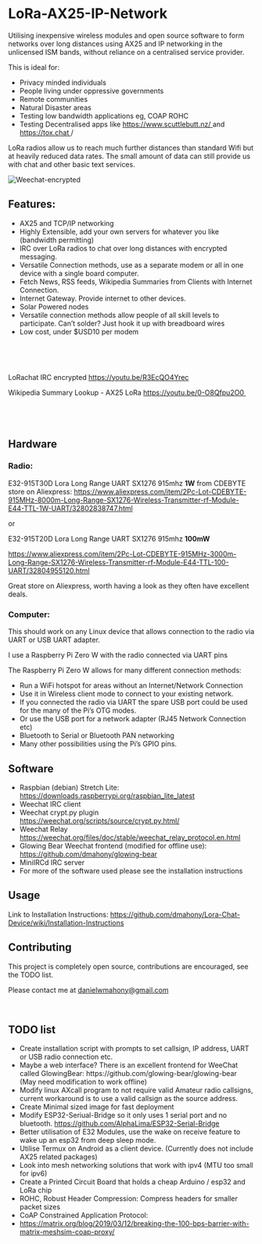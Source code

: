 <h1>LoRa-AX25-IP-Network</h1>
<p>Utilising inexpensive wireless modules and open source software to form networks over long distances using AX25 and IP networking in the unlicensed ISM bands, without reliance on a centralised service provider.</p>
<p>This is ideal for:</p>
<ul>
<li>Privacy minded individuals</li>
<li>People living under oppressive governments</li>
<li>Remote communities</li>
<li>Natural Disaster areas</li>
<li>Testing low bandwidth applications eg, COAP ROHC</li>
<li>Testing Decentralised apps like <a href="scuttlebutt">https://www.scuttlebutt.nz/ </a> and <a href="Tox Chat">https://tox.chat </a>/ </li>
</ul>
<p>LoRa radios allow us to reach much further distances than standard Wifi but at heavily reduced data rates. The small amount of data can still provide us with chat and other basic text services.</p>
<img src="https://i.imgur.com/3t4fcat.png" alt="Weechat-encrypted"> 
<h2>Features:</h2>
<ul>
<li>AX25 and TCP/IP networking</li>
<li>Highly Extensible, add your own servers for whatever you like (bandwidth permitting)</li>
<li>IRC over LoRa radios to chat over long distances with encrypted messaging.</li>
<li>Versatile Connection methods, use as a separate modem or all in one device with a single board computer.</li>
<li>Fetch News, RSS feeds, Wikipedia Summaries from Clients with Internet Connection.</li>
<li>Internet Gateway. Provide internet to other devices.</li>
<li>Solar Powered nodes</li>
<li>Versatile connection methods allow people of all skill levels to participate. Can&rsquo;t solder? Just hook it up with breadboard wires</li>
<li>Low cost, under $USD10 per modem</li>
</ul>
<p>&nbsp;</p>
<p>&nbsp;</p>
<p>LoRachat IRC encrypted <a href="https://youtu.be/R3EcQO4Yrec ">https://youtu.be/R3EcQO4Yrec </a></p>
<p>Wikipedia Summary Lookup - AX25 LoRa <a href="https://youtu.be/0-O8Qfpu2O0 ">https://youtu.be/0-O8Qfpu2O0 </a>&nbsp;</p>
<h2>&nbsp;</h2>
<h2>Hardware</h2>
<h3>Radio:</h3>
<p>E32-915T30D Lora Long Range UART SX1276 915mhz <strong>1W</strong> from CDEBYTE store on Aliexpress: <a href="https://www.aliexpress.com/item/2Pc-Lot-CDEBYTE-915MHz-8000m-Long-Range-SX1276-Wireless-Transmitter-rf-Module-E44-TTL-1W-UART/32802838747.html ">https://www.aliexpress.com/item/2Pc-Lot-CDEBYTE-915MHz-8000m-Long-Range-SX1276-Wireless-Transmitter-rf-Module-E44-TTL-1W-UART/32802838747.html </a></p>
<p>or</p>
<p>E32-915T20D Lora Long Range UART SX1276 915mhz <strong>100mW</strong></p>
<p><a href="https://www.aliexpress.com/item/2Pc-Lot-CDEBYTE-915MHz-3000m-Long-Range-SX1276-Wireless-Transmitter-rf-Module-E44-TTL-100-UART/32804955120.html">https://www.aliexpress.com/item/2Pc-Lot-CDEBYTE-915MHz-3000m-Long-Range-SX1276-Wireless-Transmitter-rf-Module-E44-TTL-100-UART/32804955120.html</a></p>
<p>Great store on Aliexpress, worth having a look as they often have excellent deals.</p>
<h3>Computer:</h3>
<p>This should work on any Linux device that allows connection to the radio via UART or USB UART adapter.</p>
<p>I use a Raspberry Pi Zero W with the radio connected via UART pins</p>
<p>The Raspberry Pi Zero W allows for many different connection methods:</p>
<ul>
<li>Run a WiFi hotspot for areas without an Internet/Network Connection</li>
<li>Use it in Wireless client mode to connect to your existing network.</li>
<li>If you connected the radio via UART the spare USB port could be used for the many of the Pi&rsquo;s OTG modes.</li>
<li>Or use the USB port for a network adapter (RJ45 Network Connection etc)</li>
<li>Bluetooth to Serial or Bluetooth PAN networking</li>
<li>Many other possibilities using the Pi&rsquo;s GPIO pins.</li>
</ul>
<h2>Software</h2>
<ul>
<li>Raspbian (debian) Stretch Lite: <a href="https://downloads.raspberrypi.org/raspbian_lite_latest ">https://downloads.raspberrypi.org/raspbian_lite_latest </a></li>
<li>Weechat IRC client</li>
<li>Weechat crypt.py plugin <a href="https://weechat.org/scripts/source/crypt.py.html/ ">https://weechat.org/scripts/source/crypt.py.html/ </a></li>
<li>Weechat Relay <a href="https://weechat.org/files/doc/stable/weechat_relay_protocol.en.html">https://weechat.org/files/doc/stable/weechat_relay_protocol.en.html</a></li>
<li>Glowing Bear Weechat frontend (modified for offline use): <a href="https://github.com/dmahony/glowing-bear">https://github.com/dmahony/glowing-bear</a></li>
<li>MiniIRCd IRC server</li>
<li>For more of the software used please see the installation instructions</li>
</ul>
<h2>Usage</h2>
<p>Link to Installation Instructions: <a href="https://github.com/dmahony/Lora-Chat-Device/wiki/Installation-Instructions ">https://github.com/dmahony/Lora-Chat-Device/wiki/Installation-Instructions </a></p>
<h2>Contributing</h2>
<p>This project is completely open source, contributions are encouraged, see the TODO list.</p>
<p>Please contact me at <a href="mailto:danielwmahony@gmail.com ">danielwmahony@gmail.com </a></p>
<p>&nbsp;</p>
<h2>TODO list</h2>
<ul>
<li>Create installation script with prompts to set callsign, IP address, UART or USB radio connection etc.</li>
<li>Maybe a web interface? There is an excellent frontend for WeeChat called GlowingBear: https://github.com/glowing-bear/glowing-bear (May need modification to work offline)</li>
<li>Modify linux AXcall program to not require valid Amateur radio callsigns, current workaround is to use a valid callsign as the source address.</li>
<li>Create Minimal sized image for fast deployment</li>
<li>Modify ESP32-Seriual-Bridge so it only uses 1 serial port and no bluetooth. <a href="https://github.com/AlphaLima/ESP32-Serial-Bridge">https://github.com/AlphaLima/ESP32-Serial-Bridge</a></li>
<li>Better utilisation of E32 Modules, use the wake on receive feature to wake up an esp32 from deep sleep mode.</li>
<li>Utilise Termux on Android as a client device. (Currently does not include AX25 related packages)</li>
<li>Look into mesh networking solutions that work with ipv4 (MTU too small for ipv6)</li>
<li>Create a Printed Circuit Board that holds a cheap Arduino / esp32 and LoRa chip</li>
<li>ROHC, Robust Header Compression: Compress headers for smaller packet sizes</li>
<li>CoAP Constrained Application Protocol:</li>
<li><a href="https://matrix.org/blog/2019/03/12/breaking-the-100-bps-barrier-with-matrix-meshsim-coap-proxy/">https://matrix.org/blog/2019/03/12/breaking-the-100-bps-barrier-with-matrix-meshsim-coap-proxy/</a></li>
</ul>
